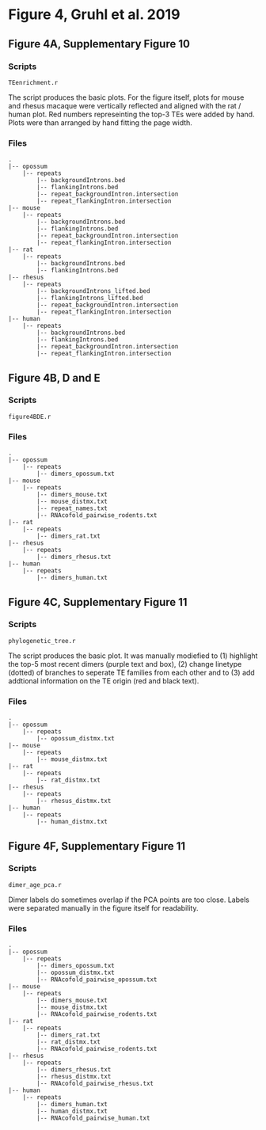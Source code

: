 # Figure 4, Gruhl et al. 2019

## Figure 4A, Supplementary Figure 10
### Scripts
```TEenrichment.r```

The script produces the basic plots. For the figure itself, plots for mouse and rhesus macaque were vertically reflected and aligned with the rat / human plot. Red numbers represeinting the top-3 TEs were added by hand. Plots were than arranged by hand fitting the page width.

### Files
```
.
|-- opossum
	|-- repeats
		|-- backgroundIntrons.bed
		|-- flankingIntrons.bed
		|-- repeat_backgroundIntron.intersection
		|-- repeat_flankingIntron.intersection
|-- mouse
	|-- repeats
		|-- backgroundIntrons.bed
		|-- flankingIntrons.bed
		|-- repeat_backgroundIntron.intersection
		|-- repeat_flankingIntron.intersection
|-- rat
	|-- repeats
		|-- backgroundIntrons.bed
		|-- flankingIntrons.bed
|-- rhesus
	|-- repeats
		|-- backgroundIntrons_lifted.bed
		|-- flankingIntrons_lifted.bed
		|-- repeat_backgroundIntron.intersection
		|-- repeat_flankingIntron.intersection
|-- human
	|-- repeats
		|-- backgroundIntrons.bed
		|-- flankingIntrons.bed
		|-- repeat_backgroundIntron.intersection
		|-- repeat_flankingIntron.intersection
```

## Figure 4B, D and E
### Scripts
```figure4BDE.r```

### Files
```
.
|-- opossum
	|-- repeats
		|-- dimers_opossum.txt
|-- mouse
	|-- repeats
		|-- dimers_mouse.txt
		|-- mouse_distmx.txt
		|-- repeat_names.txt
		|-- RNAcofold_pairwise_rodents.txt
|-- rat
	|-- repeats
		|-- dimers_rat.txt
|-- rhesus
	|-- repeats
		|-- dimers_rhesus.txt
|-- human
	|-- repeats
		|-- dimers_human.txt
```

## Figure 4C, Supplementary Figure 11
### Scripts
```phylogenetic_tree.r```

The script produces the basic plot. It was manually modiefied to (1) highlight the top-5 most recent dimers (purple text and box), (2) change linetype (dotted) of branches to seperate TE families from each other and to (3) add addtional information on the TE origin (red and black text).

### Files
```
.
|-- opossum
	|-- repeats
		|-- opossum_distmx.txt
|-- mouse
	|-- repeats
		|-- mouse_distmx.txt
|-- rat
	|-- repeats
		|-- rat_distmx.txt		
|-- rhesus
	|-- repeats
		|-- rhesus_distmx.txt
|-- human
	|-- repeats
		|-- human_distmx.txt
```

## Figure 4F, Supplementary Figure 11
### Scripts
```dimer_age_pca.r```

Dimer labels do sometimes overlap if the PCA points are too close. Labels were separated manually in the figure itself for readability.

### Files
```
.
|-- opossum
	|-- repeats
		|-- dimers_opossum.txt
		|-- opossum_distmx.txt
		|-- RNAcofold_pairwise_opossum.txt
|-- mouse
	|-- repeats
		|-- dimers_mouse.txt
		|-- mouse_distmx.txt
		|-- RNAcofold_pairwise_rodents.txt
|-- rat
	|-- repeats
		|-- dimers_rat.txt
		|-- rat_distmx.txt
		|-- RNAcofold_pairwise_rodents.txt
|-- rhesus
	|-- repeats
		|-- dimers_rhesus.txt
		|-- rhesus_distmx.txt
		|-- RNAcofold_pairwise_rhesus.txt
|-- human
	|-- repeats
		|-- dimers_human.txt
		|-- human_distmx.txt
		|-- RNAcofold_pairwise_human.txt
```